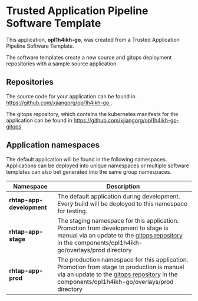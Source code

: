# Trusted Application Pipeline Software Template

This application, **opl1h4ikh-go**, was created from a Trusted Application Pipeline Software Template.

The software templates create a new source and gitops deployment repositories with a sample source application. 

## Repositories

The source code for your application can be found in [https://github.com/xjiangorg/opl1h4ikh-go ](https://github.com/xjiangorg/opl1h4ikh-go ).
 
The gitops repository, which contains the kubernetes manifests for the application can be found in 
[https://github.com/xjiangorg/opl1h4ikh-go-gitops ](https://github.com/xjiangorg/opl1h4ikh-go-gitops ) 

## Application namespaces 

The default application will be found in the following namespaces. Applications can be deployed into unique namespaces or multiple software templates can also bet generated into the same group namespaces.  

|  Namespace   |  Description   |  
| -------- | -------- |   
| **rhtap-app-development** | The default application during development. Every build will be deployed to this namespace for testing. | 
| **rhtap-app-stage** | The staging namespace for this application. Promotion from development to stage is manual via an update to the [gitops repository](https://github.com/xjiangorg/opl1h4ikh-go-gitops ) in the components/opl1h4ikh-go/overlays/prod directory |  
| **rhtap-app-prod** | The production namespace for this application. Promotion from stage to production is manual via an update to the [gitops repository](https://github.com/xjiangorg/opl1h4ikh-go-gitops ) in the components/opl1h4ikh-go/overlays/prod directory | 